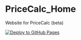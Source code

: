 # PriceCalc_Home
Website for PriceCalc (beta)

[![Deploy to GitHub Pages](https://github.com/JosephM101/PriceCalc_Home/actions/workflows/main.yml/badge.svg?event=push)](https://github.com/JosephM101/PriceCalc_Home/actions/workflows/main.yml)
